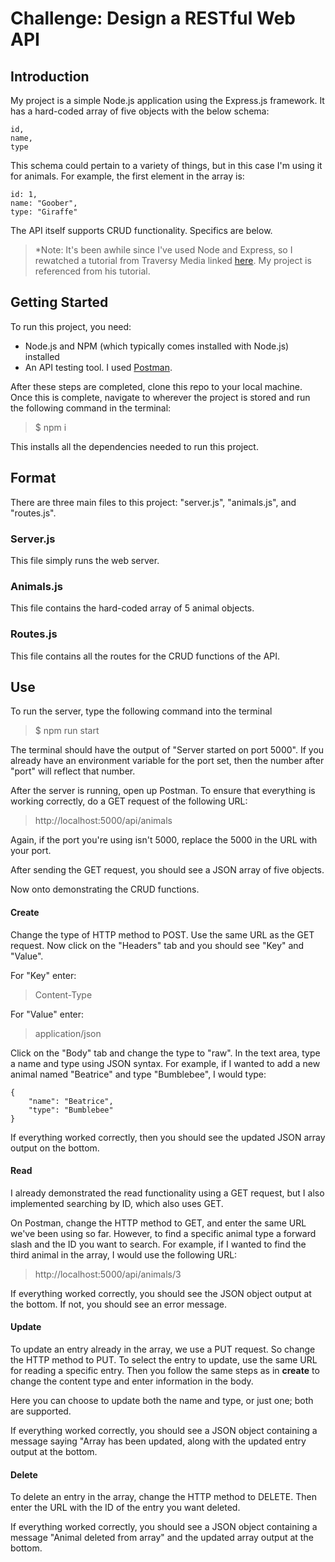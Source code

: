 # Challenge: Design a RESTful Web API

## Introduction

My project is a simple Node.js application using the Express.js framework. It has a hard-coded array of five objects with the below schema:

```
id,
name,
type
```

This schema could pertain to a variety of things, but in this case I'm using it for animals. For example, the first element in the array is:

```
id: 1,
name: "Goober",
type: "Giraffe"
```

The API itself supports CRUD functionality. Specifics are below.

> \*Note: It's been awhile since I've used Node and Express, so I rewatched a tutorial from Traversy Media linked [here](https://www.youtube.com/watch?v=L72fhGm1tfE). My project is referenced from his tutorial.

## Getting Started

To run this project, you need:

- Node.js and NPM (which typically comes installed with Node.js) installed
- An API testing tool. I used [Postman](https://www.postman.com/).

After these steps are completed, clone this repo to your local machine. Once this is complete, navigate to wherever the project is stored and run the following command in the terminal:

> \$ npm i

This installs all the dependencies needed to run this project.

## Format

There are three main files to this project: "server.js", "animals.js", and "routes.js".

### Server.js

This file simply runs the web server.

### Animals.js

This file contains the hard-coded array of 5 animal objects.

### Routes.js

This file contains all the routes for the CRUD functions of the API.

## Use

To run the server, type the following command into the terminal

> \$ npm run start

The terminal should have the output of "Server started on port 5000". If you already have an environment variable for the port set, then the number after "port" will reflect that number.

After the server is running, open up Postman. To ensure that everything is working correctly, do a GET request of the following URL:

> http://localhost:5000/api/animals

Again, if the port you're using isn't 5000, replace the 5000 in the URL with your port.

After sending the GET request, you should see a JSON array of five objects.

Now onto demonstrating the CRUD functions.

#### Create

Change the type of HTTP method to POST. Use the same URL as the GET request. Now click on the "Headers" tab and you should see "Key" and "Value".

For "Key" enter:

> Content-Type

For "Value" enter:

> application/json

Click on the "Body" tab and change the type to "raw". In the text area, type a name and type using JSON syntax. For example, if I wanted to add a new animal named "Beatrice" and type "Bumblebee", I would type:

```
{
    "name": "Beatrice",
    "type": "Bumblebee"
}
```

If everything worked correctly, then you should see the updated JSON array output on the bottom.

#### Read

I already demonstrated the read functionality using a GET request, but I also implemented searching by ID, which also uses GET.

On Postman, change the HTTP method to GET, and enter the same URL we've been using so far. However, to find a specific animal type a forward slash and the ID you want to search. For example, if I wanted to find the third animal in the array, I would use the following URL:

> http://localhost:5000/api/animals/3

If everything worked correctly, you should see the JSON object output at the bottom. If not, you should see an error message.

#### Update

To update an entry already in the array, we use a PUT request. So change the HTTP method to PUT. To select the entry to update, use the same URL for reading a specific entry. Then you follow the same steps as in **create** to change the content type and enter information in the body.

Here you can choose to update both the name and type, or just one; both are supported.

If everything worked correctly, you should see a JSON object containing a message saying "Array has been updated, along with the updated entry output at the bottom.

#### Delete

To delete an entry in the array, change the HTTP method to DELETE. Then enter the URL with the ID of the entry you want deleted.

If everything worked correctly, you should see a JSON object containing a message "Animal deleted from array" and the updated array output at the bottom.
